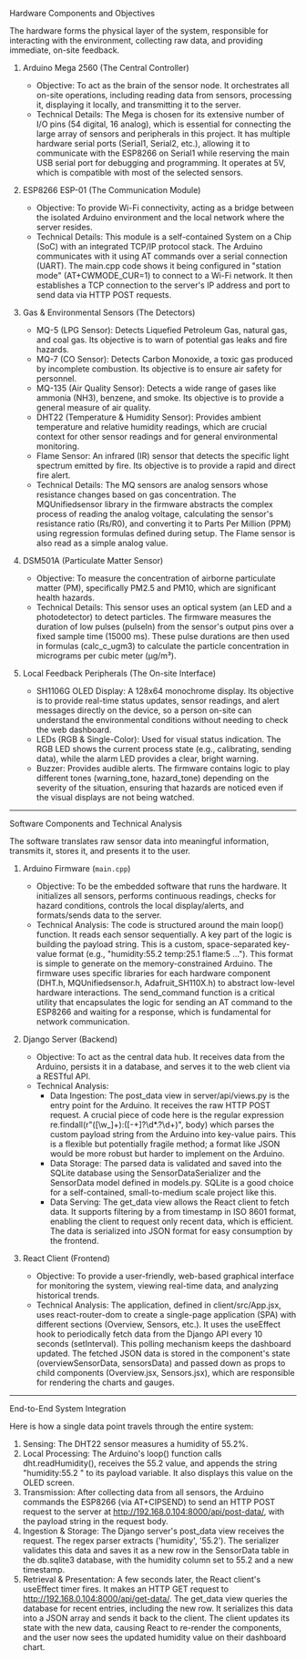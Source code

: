   Hardware Components and Objectives

  The hardware forms the physical layer of the system, responsible for
  interacting with the environment, collecting raw data, and providing
  immediate, on-site feedback.

1. Arduino Mega 2560 (The Central Controller)

   * Objective: To act as the brain of the sensor node. It orchestrates all
     on-site operations, including reading data from sensors, processing it,
     displaying it locally, and transmitting it to the server.
   * Technical Details: The Mega is chosen for its extensive number of I/O
     pins (54 digital, 16 analog), which is essential for connecting the
     large array of sensors and peripherals in this project. It has multiple
     hardware serial ports (Serial1, Serial2, etc.), allowing it to
     communicate with the ESP8266 on Serial1 while reserving the main USB
     serial port for debugging and programming. It operates at 5V, which is
     compatible with most of the selected sensors.
2. ESP8266 ESP-01 (The Communication Module)

   * Objective: To provide Wi-Fi connectivity, acting as a bridge between the
     isolated Arduino environment and the local network where the server
     resides.
   * Technical Details: This module is a self-contained System on a Chip (SoC)
     with an integrated TCP/IP protocol stack. The Arduino communicates with
     it using AT commands over a serial connection (UART). The main.cpp code
     shows it being configured in "station mode" (AT+CWMODE_CUR=1) to connect
     to a Wi-Fi network. It then establishes a TCP connection to the server's
     IP address and port to send data via HTTP POST requests.
3. Gas & Environmental Sensors (The Detectors)

   * MQ-5 (LPG Sensor): Detects Liquefied Petroleum Gas, natural gas, and
     coal gas. Its objective is to warn of potential gas leaks and fire
     hazards.
   * MQ-7 (CO Sensor): Detects Carbon Monoxide, a toxic gas produced by
     incomplete combustion. Its objective is to ensure air safety for
     personnel.
   * MQ-135 (Air Quality Sensor): Detects a wide range of gases like ammonia
     (NH3), benzene, and smoke. Its objective is to provide a general measure
     of air quality.
   * DHT22 (Temperature & Humidity Sensor): Provides ambient temperature and
     relative humidity readings, which are crucial context for other sensor
     readings and for general environmental monitoring.
   * Flame Sensor: An infrared (IR) sensor that detects the specific light
     spectrum emitted by fire. Its objective is to provide a rapid and direct
     fire alert.
   * Technical Details: The MQ sensors are analog sensors whose resistance
     changes based on gas concentration. The MQUnifiedsensor library in the
     firmware abstracts the complex process of reading the analog voltage,
     calculating the sensor's resistance ratio (Rs/R0), and converting it to
     Parts Per Million (PPM) using regression formulas defined during setup.
     The Flame sensor is also read as a simple analog value.
4. DSM501A (Particulate Matter Sensor)

   * Objective: To measure the concentration of airborne particulate matter
     (PM), specifically PM2.5 and PM10, which are significant health hazards.
   * Technical Details: This sensor uses an optical system (an LED and a
     photodetector) to detect particles. The firmware measures the duration
     of low pulses (pulseIn) from the sensor's output pins over a fixed
     sample time (15000 ms). These pulse durations are then used in formulas
     (calc_c_ugm3) to calculate the particle concentration in micrograms per
     cubic meter (µg/m³).
5. Local Feedback Peripherals (The On-site Interface)

   * SH1106G OLED Display: A 128x64 monochrome display. Its objective is to
     provide real-time status updates, sensor readings, and alert messages
     directly on the device, so a person on-site can understand the
     environmental conditions without needing to check the web dashboard.
   * LEDs (RGB & Single-Color): Used for visual status indication. The RGB
     LED shows the current process state (e.g., calibrating, sending data),
     while the alarm LED provides a clear, bright warning.
   * Buzzer: Provides audible alerts. The firmware contains logic to play
     different tones (warning_tone, hazard_tone) depending on the severity
     of the situation, ensuring that hazards are noticed even if the visual
     displays are not being watched.

---

  Software Components and Technical Analysis

  The software translates raw sensor data into meaningful information, transmits
   it, stores it, and presents it to the user.

1. Arduino Firmware (`main.cpp`)

   * Objective: To be the embedded software that runs the hardware. It
     initializes all sensors, performs continuous readings, checks for hazard
     conditions, controls the local display/alerts, and formats/sends data
     to the server.
   * Technical Analysis: The code is structured around the main loop()
     function. It reads each sensor sequentially. A key part of the logic is
     building the payload string. This is a custom, space-separated key-value
     format (e.g., "humidity:55.2 temp:25.1 flame:5 ..."). This format is
     simple to generate on the memory-constrained Arduino. The firmware uses
     specific libraries for each hardware component (DHT.h,
     MQUnifiedsensor.h, Adafruit_SH110X.h) to abstract low-level hardware
     interactions. The send_command function is a critical utility that
     encapsulates the logic for sending an AT command to the ESP8266 and
     waiting for a response, which is fundamental for network communication.
2. Django Server (Backend)

   * Objective: To act as the central data hub. It receives data from the
     Arduino, persists it in a database, and serves it to the web client via
     a RESTful API.
   * Technical Analysis:
     * Data Ingestion: The post_data view in server/api/views.py is the
       entry point for the Arduino. It receives the raw HTTP POST request.
       A crucial piece of code here is the regular expression
       re.findall(r"([\w_]+):([-+]?\d*\.?\d+)", body) which parses the
       custom payload string from the Arduino into key-value pairs. This is
       a flexible but potentially fragile method; a format like JSON would
       be more robust but harder to implement on the Arduino.
     * Data Storage: The parsed data is validated and saved into the SQLite
       database using the SensorDataSerializer and the SensorData model
       defined in models.py. SQLite is a good choice for a self-contained,
       small-to-medium scale project like this.
     * Data Serving: The get_data view allows the React client to fetch
       data. It supports filtering by a from timestamp in ISO 8601 format,
       enabling the client to request only recent data, which is efficient.
       The data is serialized into JSON format for easy consumption by the
       frontend.
3. React Client (Frontend)

   * Objective: To provide a user-friendly, web-based graphical interface
     for monitoring the system, viewing real-time data, and analyzing
     historical trends.
   * Technical Analysis: The application, defined in client/src/App.jsx,
     uses react-router-dom to create a single-page application (SPA) with
     different sections (Overview, Sensors, etc.). It uses the useEffect
     hook to periodically fetch data from the Django API every 10 seconds
     (setInterval). This polling mechanism keeps the dashboard updated. The
     fetched JSON data is stored in the component's state
     (overviewSensorData, sensorsData) and passed down as props to child
     components (Overview.jsx, Sensors.jsx), which are responsible for
     rendering the charts and gauges.

---

  End-to-End System Integration

  Here is how a single data point travels through the entire system:

1. Sensing: The DHT22 sensor measures a humidity of 55.2%.
2. Local Processing: The Arduino's loop() function calls dht.readHumidity(),
   receives the 55.2 value, and appends the string "humidity:55.2 " to its
   payload variable. It also displays this value on the OLED screen.
3. Transmission: After collecting data from all sensors, the Arduino commands
   the ESP8266 (via AT+CIPSEND) to send an HTTP POST request to the server at
   http://192.168.0.104:8000/api/post-data/, with the payload string in the
   request body.
4. Ingestion & Storage: The Django server's post_data view receives the request.
   The regex parser extracts ('humidity', '55.2'). The serializer validates
   this data and saves it as a new row in the SensorData table in the db.sqlite3
   database, with the humidity column set to 55.2 and a new timestamp.
5. Retrieval & Presentation: A few seconds later, the React client's useEffect
   timer fires. It makes an HTTP GET request to
   http://192.168.0.104:8000/api/get-data/. The get_data view queries the
   database for recent entries, including the new row. It serializes this data
   into a JSON array and sends it back to the client. The client updates its
   state with the new data, causing React to re-render the components, and the
   user now sees the updated humidity value on their dashboard chart.
